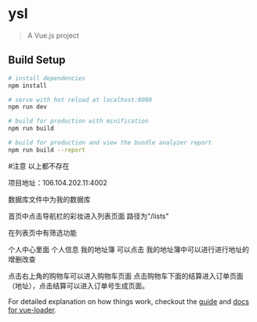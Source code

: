 # ysl

> A Vue.js project

## Build Setup

``` bash
# install dependencies
npm install

# serve with hot reload at localhost:8080
npm run dev

# build for production with minification
npm run build

# build for production and view the bundle analyzer report
npm run build --report
```

#注意
以上都不存在  

项目地址：106.104.202.11:4002

数据库文件中为我的数据库

首页中点击导航栏的彩妆进入列表页面  路径为"/lists"

在列表页中有筛选功能  

个人中心里面  个人信息  我的地址簿 可以点击  我的地址簿中可以进行进行地址的增删改查

点击右上角的购物车可以进入购物车页面 点击购物车下面的结算进入订单页面（地址），点击结算可以进入订单号生成页面。

For detailed explanation on how things work, checkout the [guide](http://vuejs-templates.github.io/webpack/) and [docs for vue-loader](http://vuejs.github.io/vue-loader).
